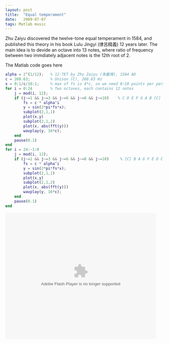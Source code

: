 ```yaml
---
layout: post
title:  "Equal temperament"
date:   2009-07-07
tags: Matlab music
---
```

Zhu Zaiyu discovered the twelve-tone equal temperament in 1584, and published this theory in his book Lulu Jingyi (律呂精義) 12 years later. The main idea is to devide an octave into 13 notes, where ratio of frequency between two immdiately adjacent notes is the 12th root of 2.

The Matlab code goes here
```matlab
alpha = 2^(1/12);   % 12-TET by Zhu Zaiyu (朱載堉), 1584 AD
c = 260.63;         % Unison (C), 260.63 Hz
x = 0:1/c/16:1;     % max of fs is 4*c, so we need 8~10 points per period, that makes 16*c
for i = 0:24        % Two octaves, each contains 12 notes
    j = mod(i, 12);
    if (j~=1 && j~=3 && j~=6 && j~=8 && j~=10)    % C D E F G A B [C]
        fs = c * alpha^i
        y = sin(2*pi*fs*x);
        subplot(2,1,1)
        plot(x,y)
        subplot(2,1,2)
        plot(x, abs(fft(y)))
        wavplay(y, 16*c);
    end
    pause(0.1)
end
for i = 24:-1:0
    j = mod(i, 12);   
    if (j~=1 && j~=3 && j~=6 && j~=8 && j~=10)     % [C] B A G F E D C
        fs = c * alpha^i
        y = sin(2*pi*fs*x);
        subplot(2,1,1)
        plot(x,y)
        subplot(2,1,2)
        plot(x, abs(fft(y)))
        wavplay(y, 16*c);
    end
    pause(0.1)
end
```
<embed src='http://player.youku.com/player.php/sid/XMTAzODIzNDE2/v.swf' allowFullScreen='true' quality='high' width='480' height='400' align='middle' allowScriptAccess='always' type='application/x-shockwave-flash'/>